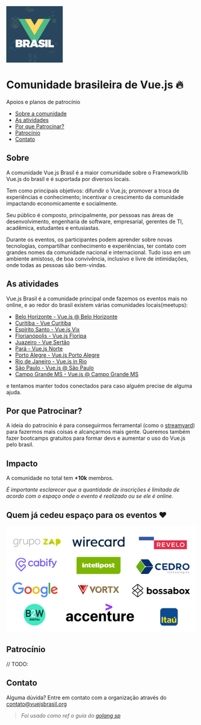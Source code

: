 <img width="150" src="vuejs_brasil_logo.jpeg" alt="logo do vue.js brasil">

# Comunidade brasileira de Vue.js 🔥

Apoios e planos de patrocínio

* [Sobre a comunidade](#sobre)
* [As atividades](#as-atividades)
* [Por que Patrocinar?](#por-que-patrocinar)
* [Patrocínio](#patrocínio)
* [Contato](#contato)

## Sobre

A comunidade Vue.js Brasil é a maior comunidade sobre o Framework/lib Vue.js do brasil e é suportada por diversos locais.

Tem como principais objetivos: difundir o Vue.js; promover a troca de experiências e conhecimento; incentivar o crescimento da comunidade impactando economicamente e socialmente.

Seu público é composto, principalmente, por pessoas nas áreas de desenvolvimento, engenharia de software, empresarial, gerentes de TI, acadêmica, estudantes e entusiastas.

Durante os eventos, os participantes podem aprender sobre novas tecnologias, compartilhar conhecimento e experiências, ter contato com grandes nomes da comunidade nacional e internacional. Tudo isso em um ambiente amistoso, de boa convivência, inclusivo e livre de intimidações, onde todas as pessoas são bem-vindas.

## As atividades 

Vue.js Brasil é a comunidade principal onde fazemos os eventos mais no online, e ao redor do brasil existem várias comunidades locais(meetups):

- [Belo Horizonte - Vue.js @ Belo Horizonte](https://meetup.com/Vuejs-at-BH)
- [Curitiba - Vue Curitiba](https://www.facebook.com/Vuejs-Curitiba-286947468925534)
- [Espírito Santo - Vue.js Vix](https://www.meetup.com/pt-BR/Vue-js-in-Vix/)
- [Florianópolis - Vue.js Floripa](https://meetup.com/floripa-vuejs)
- [Juazeiro - Vue Sertão](https://www.facebook.com/pages/category/Sports-Event/Vue-sert%C3%A3o-324971338132377/)
- [Pará - Vue.js Norte](https://www.meetup.com/pt-BR/Vue-js-Norte)
- [Porto Alegre - Vue.js Porto Alegre](https://www.meetup.com/Meetup-de-Vue-js-Porto-Alegre/)
- [Rio de Janeiro - Vue.js in Rio](https://meetup.com/Vue-js-in-Rio)
- [São Paulo - Vue.js @ São Paulo](https://www.meetup.com/VueJS-SP/)
- [Campo Grande MS - Vue.js @ Campo Grande MS](https://t.me/vuejsms)

e tentamos manter todos conectados para caso alguém precise de alguma ajuda.

## Por que Patrocinar?

A ideia do patrocinio é para conseguirmos ferramental (como o [streamyard](https://streamyard.com/)) para fazermos mais coisas e alcançarmos mais gente. Queremos também
fazer bootcamps gratuitos para formar devs e aumentar o uso do Vue.js pelo brasil.

## Impacto

A comunidade no total tem **+10k** membros.

_É importante esclarecer que a quantidade de inscrições é limitada de acordo com o espaço onde o evento é realizado ou se ele é online._

## Quem já cedeu espaço para os eventos ❤️

![quem já cedeu espaço nos eventos](brands.png)

## Patrocínio

// TODO:

## Contato

Alguma dúvida? Entre em contato com a organização através do [contato@vuejsbrasil.org](mailto:contato@vuejsbrasil.org)

> _Foi usado como ref o guia do [golang sp](https://github.com/golangsp/plano-patrocinio/)_
